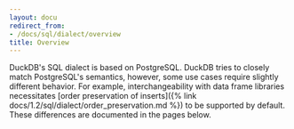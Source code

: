 ```yaml
---
layout: docu
redirect_from:
- /docs/sql/dialect/overview
title: Overview
---
```


DuckDB's SQL dialect is based on PostgreSQL.
DuckDB tries to closely match PostgreSQL's semantics, however, some use cases require slightly different behavior.
For example, interchangeability with data frame libraries necessitates [order preservation of inserts]({% link docs/1.2/sql/dialect/order_preservation.md %}) to be supported by default.
These differences are documented in the pages below.
